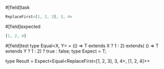 #[field]task
```ts
ReplaceFirst<[1, 2, 3], 3, 4>
```

#[field]expected
```ts
[1, 2, 4]
```

#[field]test
type Equal<X, Y> = (<T>() => T extends X ? 1 : 2) extends(
    <T>() => T extends Y ? 1 : 2) ? true : false;
type Expect<T extends true> = T;

type Result = Expect<Equal<ReplaceFirst<[1, 2, 3], 3, 4>, [1, 2, 4]>>